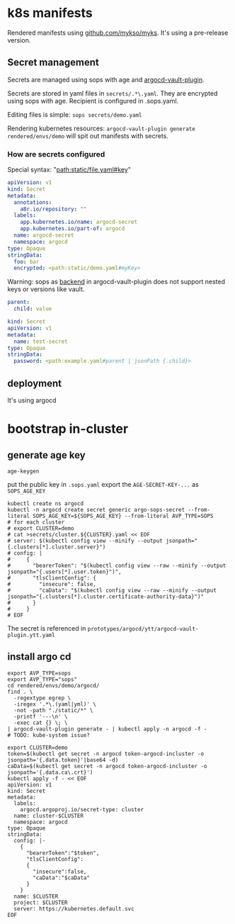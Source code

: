 # k8s manifests

Rendered manifests using [github.com/mykso/myks](https://github.com/mykso/myks).
It's using a pre-release version.

## Secret management

Secrets are managed using sops with age and [argocd-vault-plugin](https://argocd-vault-plugin.readthedocs.io/).

Secrets are stored in yaml files in `secrets/.*\.yaml`. They are encrypted using sops with age. Recipient is configured in .sops.yaml.

Editing files is simple: `sops secrets/demo.yaml`

Rendering kubernetes resources: `argocd-vault-plugin generate rendered/envs/demo` will spit out manifests with secrets.

### How are secrets configured

Special syntax: "<path:static/file.yaml#key>"

```yaml
apiVersion: v1
kind: Secret
metadata:
  annotations:
    a8r.io/repository: ""
  labels:
    app.kubernetes.io/name: argocd-secret
    app.kubernetes.io/part-of: argocd
  name: argocd-secret
  namespace: argocd
type: Opaque
stringData:
  foo: bar
  encrypted: <path:static/demo.yaml#myKey>
```

Warning: sops as [backend](https://argocd-vault-plugin.readthedocs.io/en/stable/backends/#sops) in argocd-vault-plugin does not support nested keys or versions like vault.

```yaml
parent:
  child: value
```

```yaml
kind: Secret
apiVersion: v1
metadata:
  name: test-secret
type: Opaque
stringData:
  password: <path:example.yaml#parent | jsonPath {.child}>
```

## deployment

It's using argocd

# bootstrap in-cluster

## generate age key

```shell
age-keygen
```
put the public key in `.sops.yaml`
export the `AGE-SECRET-KEY-...` as `SOPS_AGE_KEY`

```shell
kubectl create ns argocd
kubectl -n argocd create secret generic argo-sops-secret --from-literal SOPS_AGE_KEY=${SOPS_AGE_KEY} --from-literal AVP_TYPE=SOPS
# for each cluster
# export CLUSTER=demo
# cat >secrets/cluster.${CLUSTER}.yaml << EOF
# server: $(kubectl config view --minify --output jsonpath="{.clusters[*].cluster.server}")
# config: |
#     {
#       "bearerToken": "$(kubectl config view --raw --minify --output jsonpath="{.users[*].user.token}")",
#       "tlsClientConfig": {
#         "insecure": false,
#         "caData": "$(kubectl config view --raw --minify --output jsonpath="{.clusters[*].cluster.certificate-authority-data}")"
#       }
#     }
# EOF
```
The secret is referenced in `prototypes/argocd/ytt/argocd-vault-plugin.ytt.yaml`

## install argo cd

```shell
export AVP_TYPE=sops
export AVP_TYPE="sops"
cd rendered/envs/demo/argocd/
find . \
  -regextype egrep \
  -iregex '.*\.(yaml|yml)' \
  -not -path "./static/*" \
  -printf '---\n' \
  -exec cat {} \; \
| argocd-vault-plugin generate - | kubectl apply -n argocd -f - 
# TODO: kube-system issue?
```

```shell
export CLUSTER=demo
token=$(kubectl get secret -n argocd token-argocd-incluster -o jsonpath='{.data.token}'|base64 -d) 
caData=$(kubectl get secret -n argocd token-argocd-incluster -o jsonpath='{.data.ca\.crt}')
kubectl apply -f - << EOF
apiVersion: v1
kind: Secret
metadata:
  labels:
    argocd.argoproj.io/secret-type: cluster
  name: cluster-$CLUSTER
  namespace: argocd
type: Opaque          
stringData:
  config: |-
    {
      "bearerToken":"$token",
      "tlsClientConfig":
      {
        "insecure":false,
        "caData":"$caData"
      }
    }
  name: $CLUSTER
  project: $CLUSTER
  server: https://kubernetes.default.svc
EOF
```